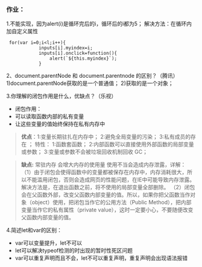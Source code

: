 ### 作业：
1.不能实现，因为alert(i)是循环完后的i，循环后的i都为5；
解决方法：在循环内加自定义属性

```
 for(var i=0;i<l;i++){
            inputs[i].myindex=i;
            inputs[i].onclick=function(){
                alert(`${this.myindex}`);
            }
```

2、document.parentNode 和 document.parentnode 的区别？（腾讯）
1)document.parentNode获取的是一个普通值；
2)获取的是一个对象；

3.你理解的闭包作用是什么，优缺点？（乐视）
+ 闭包作用：
+ 可以读取函数内部的私有变量
+ 让这些变量的值始终保持在私有内存中

> **优点**：1:变量长期驻扎在内存中；
2:避免全局变量的污染；
3:私有成员的存在 ；
特性：
1:函数套函数；
2:内部函数可以直接使用外部函数的局部变量或参数；
3:变量或参数不会被垃圾回收机制回收 GC；

>**缺点:**
>常驻内存 会增大内存的使用量 使用不当会造成内存泄露，详解：
（1）由于闭包会使得函数中的变量都被保存在内存中，内存消耗很大，所以不能滥用闭包，否则会造成网页的性能问题，在IE中可能导致内存泄露。解决方法是，在退出函数之前，将不使用的局部变量全部删除。
（2）闭包会在父函数外部，改变父函数内部变量的值。所以，如果你把父函数当作对象（object）使用，把闭包当作它的公用方法（Public Method），把内部变量当作它的私有属性（private value），这时一定要小心，不要随便改变父函数内部变量的值。

4.简述let和var的区别：
 + var可以变量提升，let不可以
 + let可以解决typeof检测的时出现的暂时性死区问题
 + var可以重复声明而且不会，let不可以重复声明，重复声明会出现语法报错